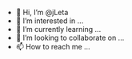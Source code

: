 - 👋 Hi, I’m @jLeta
- 👀 I’m interested in ...
- 🌱 I’m currently learning ...
- 💞️ I’m looking to collaborate on ...
- 📫 How to reach me ...

<!---
jLeta/jLeta is a ✨ special ✨ repository because its `README.md` (this file) appears on your GitHub profile.
You can click the Preview link to take a look at your changes.
--->
